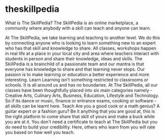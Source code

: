 theskillpedia
=============
What is The SkillPedia?
The SkillPedia is an online marketplace, a community where anybody with a skill can teach and anyone can learn.

At The SkillPedia, we take learning and teaching to another level. We do this by connecting anyone who is looking to learn something new to an expert who has that skill and knowledge to share. All classes, workshops happen in real life at a place in your local city and area where teachers interact with students in person and share their knowledge, ideas and skills. The SkillPedia is a brainchild of a passionate team and our mantra is that everyone has knowledge to share and that learning never stops. Our passion is to make learning or education a better experience and more interesting.
Learn
Learning isn't something restricted to classrooms or schools. It is all around us and has no boundaries. At The SkillPedia, all our classes have been thoughtfully placed into six main categories namely - Creative Arts, Culinary Arts, Business, Education, Lifestyle and Technology. So if its dance or music, finance or entrance exams, cooking or software - all skills can be learnt here.
Teach
Are you a good cook or a math genius? A guitar expert or a fashion guru? Be it anything that you are good at, this is the right platform to come share that skill of yours and make a buck while you are at it. You don't need a certificate to teach at The SkillPedia but you do need to build your credibility. Here, others who learn from you will rate you based on how well you teach.
